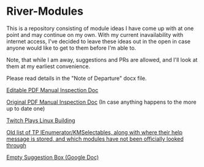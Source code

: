 # River-Modules
This is a repository consisting of module ideas I have come up with at one point and may continue on my own. With my current inavailability with internet access, I've decided to leave these ideas out in the open in case anyone would like to get to them before I'm able to.

Note, that while I am away, suggestions and PRs are allowed, and I'll look at them at my earliest convenience.

Please read details in the "Note of Departure" docx file.

[Editable PDF Manual Inspection Doc](https://docs.google.com/document/d/1VG0c2TEeXwx5y2kO_i1-a1qCLZdhsX9FqTcIHK5F6EE/edit)

[Original PDF Manual Inspection Doc](https://docs.google.com/document/d/141u1DA95dPkaxSAtgtPyR3lOSG5yLyhk6U0tQSX02ng/edit) (In case anything happens to the more up to date one)

[Twitch Plays Linux Building](https://github.com/rocket0634/KtaneTwitchPlays/wiki/Building-in-Linux-%5BUnfinished%5D)

[Old list of TP IEnumerator/KMSelectables, along with where their help message is stored, and which modules have not been officially looked through](https://github.com/rocket0634/KtaneTwitchPlays/wiki/Twitch-Plays)

[Empty Suggestion Box (Google Doc)](https://docs.google.com/document/d/1Fd9YSYk3rFWk2PTA-iE_UaegLRqF3yHla3ERzdDDfdI/edit)
